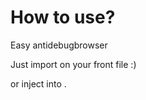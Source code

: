 # How to use?

Easy antidebugbrowser

Just import on your front file :)

or inject into <script>here code</script>.
